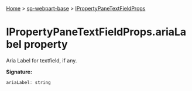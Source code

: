 <!-- docId=sp-webpart-base.ipropertypanetextfieldprops.arialabel -->

[Home](./index.md) &gt; [sp-webpart-base](./sp-webpart-base.md) &gt; [IPropertyPaneTextFieldProps](./sp-webpart-base.ipropertypanetextfieldprops.md)

# IPropertyPaneTextFieldProps.ariaLabel property

Aria Label for textfield, if any.

**Signature:**
```javascript
ariaLabel: string
```
